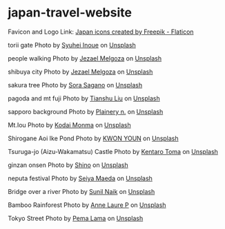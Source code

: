 # japan-travel-website
Favicon and Logo Link:
<a href="https://www.flaticon.com/free-icons/japan" title="japan icons">Japan icons created by Freepik - Flaticon</a>

torii gate
Photo by <a href="https://unsplash.com/de/@_______life_?utm_source=unsplash&utm_medium=referral&utm_content=creditCopyText">Syuhei Inoue</a> on <a href="https://unsplash.com/photos/kaoHI0iHJPM?utm_source=unsplash&utm_medium=referral&utm_content=creditCopyText">Unsplash</a>
  
  people walking Photo by <a href="https://unsplash.com/@jezar?utm_source=unsplash&utm_medium=referral&utm_content=creditCopyText">Jezael Melgoza</a> on <a href="https://unsplash.com/photos/layMbSJ3YOE?utm_source=unsplash&utm_medium=referral&utm_content=creditCopyText">Unsplash</a>
  
  shibuya city Photo by <a href="https://unsplash.com/@jezar?utm_source=unsplash&utm_medium=referral&utm_content=creditCopyText">Jezael Melgoza</a> on <a href="https://unsplash.com/photos/alY6_OpdwRQ?utm_source=unsplash&utm_medium=referral&utm_content=creditCopyText">Unsplash</a>
  
  sakura tree Photo by <a href="https://unsplash.com/ko/@sorasagano?utm_source=unsplash&utm_medium=referral&utm_content=creditCopyText">Sora Sagano</a> on <a href="https://unsplash.com/photos/8sOZJ8JF0S8?utm_source=unsplash&utm_medium=referral&utm_content=creditCopyText">Unsplash</a>
  
  pagoda and mt fuji Photo by <a href="https://unsplash.com/@tianshu?utm_source=unsplash&utm_medium=referral&utm_content=creditCopyText">Tianshu Liu</a> on <a href="https://unsplash.com/photos/aqZ3UAjs_M4?utm_source=unsplash&utm_medium=referral&utm_content=creditCopyText">Unsplash</a>
  

  sapporo background Photo by <a href="https://unsplash.com/@plainery_?utm_content=creditCopyText&utm_medium=referral&utm_source=unsplash">Plainery n.</a> on <a href="https://unsplash.com/photos/a-car-driving-down-a-snow-covered-street-at-night-dm2IKLhFr3g?utm_content=creditCopyText&utm_medium=referral&utm_source=unsplash">Unsplash</a>
  

  Mt.Iou Photo by <a href="https://unsplash.com/@yukisemi?utm_content=creditCopyText&utm_medium=referral&utm_source=unsplash">Kodai Monma</a> on <a href="https://unsplash.com/photos/a-rocky-hillside-with-fog-dp1yRIrwMWg?utm_content=creditCopyText&utm_medium=referral&utm_source=unsplash">Unsplash</a>
  
  Shirogane Aoi Ike Pond Photo by <a href="https://unsplash.com/@youn98?utm_content=creditCopyText&utm_medium=referral&utm_source=unsplash">KWON YOUN</a> on <a href="https://unsplash.com/photos/green-trees-on-snow-covered-ground-hr4fovu3dZc?utm_content=creditCopyText&utm_medium=referral&utm_source=unsplash">Unsplash</a>
  

  Tsuruga-jo (Aizu-Wakamatsu) Castle Photo by <a href="https://unsplash.com/@thirdcultureken?utm_content=creditCopyText&utm_medium=referral&utm_source=unsplash">Kentaro Toma</a> on <a href="https://unsplash.com/photos/white-and-black-concrete-building-on-green-grass-field-under-gray-sky-during-daytime-F20sNeLqPow?utm_content=creditCopyText&utm_medium=referral&utm_source=unsplash">Unsplash</a>
  
  ginzan onsen Photo by <a href="https://unsplash.com/@shinonk?utm_content=creditCopyText&utm_medium=referral&utm_source=unsplash">Shino</a> on <a href="https://unsplash.com/photos/a-river-running-through-a-city-at-night-pJo37y5bb7I?utm_content=creditCopyText&utm_medium=referral&utm_source=unsplash">Unsplash</a>
  
  neputa festival Photo by <a href="https://unsplash.com/@seiya_maeda?utm_content=creditCopyText&utm_medium=referral&utm_source=unsplash">Seiya Maeda</a> on <a href="https://unsplash.com/photos/a-dragon-and-dragon-head-lit-up-at-night-bS8vMkDfYmQ?utm_content=creditCopyText&utm_medium=referral&utm_source=unsplash">Unsplash</a>

  Bridge over a river Photo by <a href="https://unsplash.com/@sunillnaik?utm_content=creditCopyText&utm_medium=referral&utm_source=unsplash">Sunil Naik</a> on <a href="https://unsplash.com/photos/red-bridge-over-river-between-green-trees-during-daytime-Gkx7j9gqni8?utm_content=creditCopyText&utm_medium=referral&utm_source=unsplash">Unsplash</a>
  
  Bamboo Rainforest Photo by <a href="https://unsplash.com/@byannel?utm_content=creditCopyText&utm_medium=referral&utm_source=unsplash">Anne Laure P</a> on <a href="https://unsplash.com/photos/a-road-lined-with-lots-of-tall-bamboo-trees-45pxdvG7wa4?utm_content=creditCopyText&utm_medium=referral&utm_source=unsplash">Unsplash</a>
  
  Tokyo Street Photo by <a href="https://unsplash.com/@peemag_lama?utm_content=creditCopyText&utm_medium=referral&utm_source=unsplash">Pema Lama</a> on <a href="https://unsplash.com/photos/people-walking-on-street-during-night-time-Lfh0wUAJXpA?utm_content=creditCopyText&utm_medium=referral&utm_source=unsplash">Unsplash</a>
  